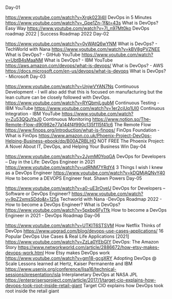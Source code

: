 Day-01

https://www.youtube.com/watch?v=Xrgk023l4lI DevOps in 5 Minutes
https://www.youtube.com/watch?v=_Gpe1Zn-1f&t=43s What is DevOps? Easy Way
https://www.youtube.com/watch?v=7l_n97Mt0ko DevOps roadmap 2022 | Success Roadmap 2022
Day-02

https://www.youtube.com/watch?v=0yWAtQ6wYNM What is DevOps? - TechWorld with Nana
https://www.youtube.com/watch?v=kBV8gPVZNEE What is DevOps? - GitHub YouTube
https://www.youtube.com/watch?v=UbtB4sMaaNM What is DevOps? - IBM YouTube
https://aws.amazon.com/devops/what-is-devops/ What is DevOps? - AWS
https://docs.microsoft.com/en-us/devops/what-is-devops What is DevOps? - Microsoft
Day-03

https://www.youtube.com/watch?v=UnjwVYAN7Ns Continuous Development - I will also add that this is focused on manufacturing but the lean culture can be closely followed with DevOps.
https://www.youtube.com/watch?v=RYQbmjLgubM Continuous Testing - IBM YouTube
https://www.youtube.com/watch?v=1er2cjUq1UI0 Continuous Integration - IBM YouTube
https://www.youtube.com/watch?v=Zu53QQuYqJ0 Continuous Monitoring
https://www.notion.so/The-Remote-Flow-d90982e77a144f4f990c135f115f41c6 The Remote Flow
https://www.finops.org/introduction/what-is-finops/ FinOps Foundation - What is FinOps
https://www.amazon.co.uk/Phoenix-Project-DevOps-Helping-Business-ebook/dp/B00AZRBLHO NOT FREE The Phoenix Project: A Novel About IT, DevOps, and Helping Your Business Win
Day-04

https://www.youtube.com/watch?v=2JymM0YoqGA DevOps for Developers – Day in the Life: DevOps Engineer in 2021
https://www.youtube.com/watch?v=udRNM7YRdY4 3 Things I wish I knew as a DevOps Engineer
https://www.youtube.com/watch?v=kDQMjAQNvY40 How to become a DEVOPS Engineer feat. Shawn Powers
Day-05

https://www.youtube.com/watch?v=a0-uE3rOyeU DevOps for Developers – Software or DevOps Engineer?
https://www.youtube.com/watch?v=9pZ2xmsSDdo&t=125s Techworld with Nana -DevOps Roadmap 2022 - How to become a DevOps Engineer? What is DevOps?
https://www.youtube.com/watch?v=5pxbp6FyTfk How to become a DevOps Engineer in 2021 - DevOps Roadmap
Day-06

https://www.youtube.com/watch?v=UTKIT6STSVM How Netflix Thinks of DevOps
https://www.upgrad.com/blog/devops-use-cases-applications/ 16 Popular DevOps Use Cases & Real Life Applications [2021]
https://www.youtube.com/watch?v=ZzLa0YEbGIY DevOps: The Amazon Story
https://www.networkworld.com/article/2886672/how-etsy-makes-devops-work.html How Etsy makes DevOps work
https://www.youtube.com/watch?v=gm18-gcgXRY Adopting DevOps @ Scale Lessons learned at Hertz, Kaiser Permanente and lBM
https://www.usenix.org/conference/lisa16/technical-sessions/presentation/isla Interplanetary DevOps at NASA JPL
https://enterprisersproject.com/article/2017/1/target-cio-explains-how-devops-took-root-inside-retail-giant Target CIO explains how DevOps took root inside the retail giant
